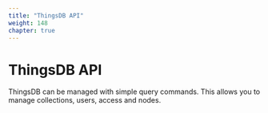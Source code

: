 ```yaml
---
title: "ThingsDB API"
weight: 148
chapter: true
---
```


# ThingsDB API

ThingsDB can be managed with simple query commands. This allows you to manage
collections, users, access and nodes.
